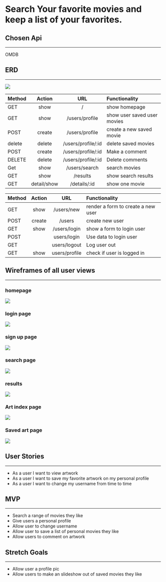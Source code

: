 
# Search Your favorite movies and keep a list of your favorites.

## Chosen Api
______
OMDB

## ERD
______
![](./img/ERD-project2.png)


| Method | Action | URL | Functionality |
|--------|:------:|:---:|:--------------|
| GET | show | / | show homepage |
| GET | show | /users/profile | show user saved user movies |
| POST | create | /users/profile | create a new saved movie |
| delete | delete | /users/profile/:id | delete saved movies |
| POST | create | /users/profile/:id | Make a comment |
| DELETE | delete | /users/profile/:id | Delete comments |
| Get | show | /users/search | search movies|
| GET | show | /results | show search results|
| GET | detail/show | /details/:id | show one movie |

| Method | Action | URL | Functionality |
|--------|:------:|:---:|:--------------|
| GET | show | /users/new | render a form to create a new user |
| POST | create | /users | create new user |
| GET | show | /users/login | show a form to login user |
| POST |   | users/login | Use data to login user | 
| GET |   | users/logout | Log user out |
| GET | show  | users/profile | check if user is logged in |

## Wireframes of all user views
_________

### homepage
![](./img/homepage.jpg)
### login page
![](./img/login.jpg)
### sign up page
![](./img/sign-up.jpg)
### search page
![](./img/search-page.jpg)
### results
![](./img/results.jpg)
### Art index page
![](./img/art-index.jpg)
### Saved art page
![](./img/saved-art.jpg)

## User Stories
________

- As a user I want to view artwork
- As a user I want to save my favorite artwork on my personal profile
- As a user I want to change my username from time to time

## MVP
________

 - Search a range of movies they like
 - Give users a personal profile
 - Allow user to change username
 - Allow user to save a list of personal movies they like
 - Allow users to comment on artwork

 ## Stretch Goals
 _______
 - Allow user a profile pic
 - Allow users to make an slideshow out of saved movies they like
 
